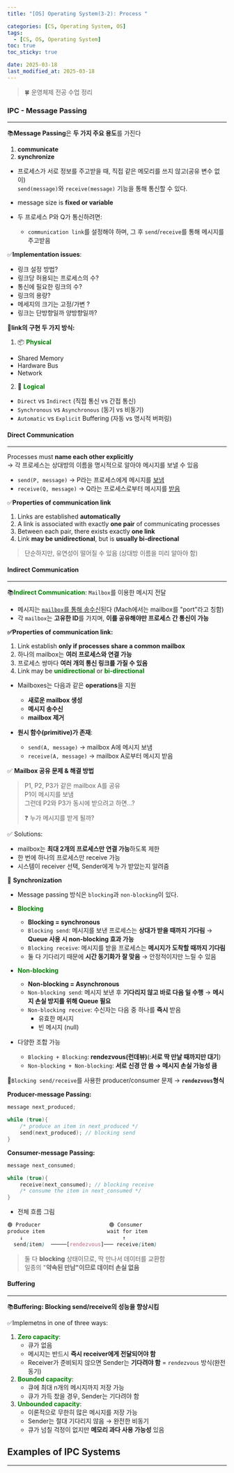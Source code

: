 ```yaml
---
title: "[OS] Operating System(3-2): Process "

categories: [CS, Operating System, OS]
tags:
  - [CS, OS, Operating System]
toc: true
toc_sticky: true

date: 2025-03-18
last_modified_at: 2025-03-18
---
```

>🍀 운영체제 전공 수업 정리

### IPC - Message Passing
---
📚**Message Passing**은 **두 가지 주요 용도**를 가진다  
1. **communicate**
2. **synchronize**

* 프로세스가 서로 정보를 주고받을 때, 직접 같은 메모리를 쓰지 않고(공유 변수 없이)  
  `send(message)`와 `receive(message)` 기능을 통해 통신할 수 있다.
* message size is **fixed or variable**

* 두 프로세스 P와 Q가 통신하려면:
  * `communication link`를 설정해야 하며, 그 후 `send`/`receive`를 통해 메시지를 주고받음

✅**Implementation issues**:  
  * 링크 설정 방법?
  * 링크당 허용되는 프로세스의 수?
  * 통신에 필요한 링크의 수?
  * 링크의 용량?
  * 메세지의 크기는 고정/가변 ?
  * 링크는 단방향일까 양방향일까?

__📝**link의 구현 두 가지 방식**:__

1. 📦 **<span style="color: #008000">Physical</span>**
  * Shared Memory
  * Hardware Bus
  * Network
2. 🧠 **<span style="color: #008000">Logical</span>**
  * `Direct` vs `Indirect` (직접 통신 vs 간접 통신)
  * `Synchronous` vs `Asynchronous` (동기 vs 비동기)
  * `Automatic` vs `Explicit` Buffering (자동 vs 명시적 버퍼링)

#### Direct Communication
---
Processes must **name each other explicitly**  
    → 각 프로세스는 상대방의 이름을 명시적으로 알아야 메시지를 보낼 수 있음
 * `send(P, message)` → P라는 프로세스에게 메시지를 <u>보냄</u>
 * `receive(Q, message)` → Q라는 프로세스로부터 메시지를 <u>받음</u>

✅**Properties of communication link**  
1. Links are established **automatically**
2. A link is associated with exactly **one pair** of communicating processes
3. Between each pair, there exists exactly **one link**
4. Link **may be unidirectional**, but is **usually bi-directional**

> 단순하지만, 유연성이 떨어질 수 있음 (상대방 이름을 미리 알아야 함)

#### Indirect Communication
---
📚**<span style="color: #008000">Indirect Communication</span>**: `Mailbox`를 이용한 메시지 전달
* 메시지는 <u>`mailbox`를 통해 송수신</u>된다 (Mach에서는 mailbox를 "port"라고 칭함)
* 각 `mailbox`는 **고유한 ID**를 가지며, **이를 공유해야만 프로세스 간 통신이 가능**

__✅**Properties of communication link**:__
1. Link establish **only if processes share a common mailbox**
2. 하나의 mailbox는 **여러 프로세스와 연결 가능**
3. 프로세스 쌍마다 **여러 개의 통신 링크를 가질 수 있음**
4. Link may be **<span style="color: #008000">unidirectional</span>** or **<span style="color: #008000">bi-directional</span>**

* Mailboxes는 다음과 같은 **operations**을 지원
  * **새로운 mailbox 생성**
  * **메시지 송수신**
  * **mailbox 제거**

* **원시 함수(primitive)가 존재**:
  * `send(A, message)` → mailbox A에 메시지 보냄
  * `receive(A, message)` → mailbox A로부터 메시지 받음

✅ **Mailbox 공유 문제 & 해결 방법**  
> P1, P2, P3가 같은 mailbox A를 공유  
> P1이 메시지를 보냄  
> 그런데 P2와 P3가 동시에 받으려고 하면…? 
>  
> ❓ 누가 메시지를 받게 될까?

✅ Solutions:
  * mailbox는 **최대 2개의 프로세스만 연결 가능**하도록 제한
  * 한 번에 하나의 프로세스만 receive 가능
  * 시스템이 receiver 선택, Sender에게 누가 받았는지 알려줌

🧠 **Synchronization**
* Message passing 방식은 `blocking`과 `non-blocking`이 있다.
* **<span style="color: #008000">Blocking</span>**
  * **Blocking = synchronous**
  * `Blocking send`: 메시지를 보낸 프로세스는 **상대가 받을 때까지 기다림** → **Queue 사용 시 non-blocking 효과 가능**
  * `Blocking receive`: 메시지를 받을 프로세스는 **메시지가 도착할 때까지 기다림**
  * 둘 다 기다리기 때문에 **시간 동기화가 잘 맞음** → 안정적이지만 느릴 수 있음

* **<span style="color: #008000">Non-blocking</span>**
  * **Non-blocking = Asynchronous**
  * `Non-blocking send`: 메시지 보낸 후 **기다리지 않고 바로 다음 일 수행** → **메시지 손실 방지를 위해 Queue 필요**
  * `Non-blocking receive`: 수신자는 다음 중 하나를 **즉시** 받음
    * 유효한 메시지
    * 빈 메시지 (null)

* 다양한 조합 가능
  * `Blocking + Blocking`: **rendezvous(런데뷰)**(:**서로 딱 만날 때까지만 대기**)
  * `Non-blocking + Non-blocking`: **서로 신경 안 씀 → 메시지 손실 가능성 큼**

📝`Blocking send/receive`를 사용한 producer/consumer 문제 → **`rendezvous`형식**

__Producer-message Passing:__

```c
message next_produced;

while (true){
    /* produce an item in next_produced */
    send(next_produced); // blocking send
}
```

__Consumer-message Passing:__

```c
message next_consumed;

while (true){
    receive(next_consumed); // blocking receive
    /* consume the item in next_consumed */
}
```

* 전체 흐름 그림  
```scss
🟢 Producer                      🟢 Consumer
produce item                    wait for item
    ↓                                ↑
  send(item)  ─────[rendezvous]─── receive(item)
```  
> 둘 다 **blocking** 상태이므로, 딱 만나서 데이터를 교환함  
> 일종의 "**약속된 만남"이므로 데이터 손실 없음**

#### Buffering
---
📚**Buffering: Blocking send/receive의 성능을 향상시킴**

✅Implemetns in one of three ways:
1. **<span style="color: #008000">Zero capacity</span>**:
   * 큐가 없음
   * 메시지는 반드시 **즉시 receiver에게 전달되어야 함**
   * Receiver가 준비되지 않으면 Sender는 **기다려야 함** = `rendezvous` 방식(완전 동기)
2. **<span style="color: #008000">Bounded capacity</span>**:
   * 큐에 최대 n개의 메시지까지 저장 가능
   * 큐가 가득 찼을 경우, Sender는 기다려야 함
3. **<span style="color: #008000">Unbounded capacity</span>**:
   * 이론적으로 무한히 많은 메시지를 저장 가능
   * Sender는 절대 기다리지 않음 → 완전한 비동기
   * 큐가 넘칠 걱정이 없지만 **메모리 과다 사용 가능성** 있음

## Examples of IPC Systems
---